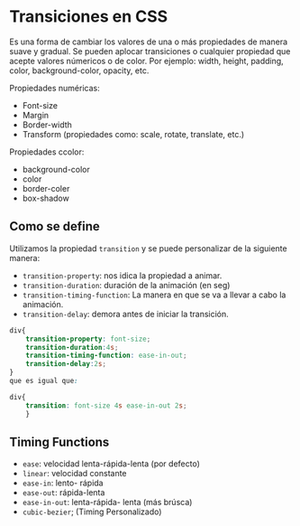 # Transiciones en CSS

Es una forma de cambiar los valores de una o más propiedades  de manera suave y gradual. Se pueden aplocar transiciones o cualquier propiedad que acepte valores númericos o de color. Por ejemplo: width, height, padding, color, background-color, opacity, etc.


Propiedades numéricas:
- Font-size
- Margin
- Border-width
- Transform (propiedades como: scale, rotate, translate, etc.)


Propiedades ccolor:
- background-color
- color
- border-coler
- box-shadow

## Como se define
Utilizamos la propiedad `transition` y se puede personalizar de la siguiente manera:
- `transition-property`: nos idica la propiedad a animar.
- `transition-duration`: duración de la animación (en seg)
- `transition-timing-function`: La manera en que se va a llevar a cabo la animación.
- `transition-delay`: demora antes de iniciar la transición.
```css
div{
    transition-property: font-size;
    transition-duration:4s;
    transition-timing-function: ease-in-out;
    transition-delay:2s;
}
que es igual que: 

div{
    transition: font-size 4s ease-in-out 2s;
    }
```

## Timing Functions
- `ease`: velocidad lenta-rápida-lenta (por defecto)
- `linear`: velocidad constante
- `ease-in`: lento- rápida
- `ease-out`: rápida-lenta
- `ease-in-out`: lenta-rápida- lenta (más brúsca)
- `cubic-bezier`; (Timing Personalizado)
